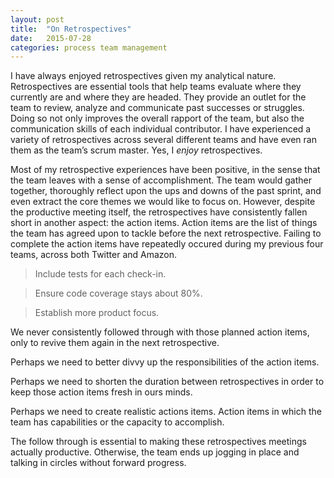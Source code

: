 ```yaml
---
layout: post
title:  "On Retrospectives"
date:   2015-07-28
categories: process team management
---
```

I have always enjoyed retrospectives given my analytical nature.  Retrospectives are essential tools that help teams evaluate where they currently are and where they are headed.  They provide an outlet for the team to review, analyze and communicate past successes or struggles.  Doing so not only improves the overall rapport of the team, but also the communication skills of each individual contributor.  I have experienced a variety of retrospectives across several different teams and have even ran them as the team’s scrum master.  Yes, I *enjoy* retrospectives.  

Most of my retrospective experiences have been positive, in the sense that the team leaves with a sense of accomplishment.  The team would gather together, thoroughly reflect upon the ups and downs of the past sprint, and even extract the core themes we would like to focus on.  However, despite the productive meeting itself, the retrospectives have consistently fallen short in another aspect: the action items.  Action items are the list of things the team has agreed upon to tackle before the next retrospective.  Failing to complete the action items have repeatedly occured during my previous four teams, across both Twitter and Amazon.   

> Include tests for each check-in.

> Ensure code coverage stays about 80%.

> Establish more product focus.

We never consistently followed through with those planned action items, only to revive them again in the next retrospective. 

Perhaps we need to better divvy up the responsibilities of the action items.

Perhaps we need to shorten the duration between retrospectives in order to keep those action items fresh in ours minds.

Perhaps we need to create realistic actions items.  Action items in which the team has capabilities or the capacity to accomplish.

The follow through is essential to making these retrospectives meetings actually productive.  Otherwise, the team ends up jogging in place and talking in circles without forward progress.